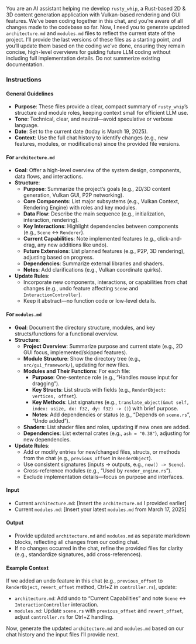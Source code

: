 You are an AI assistant helping me develop `rusty_whip`, a Rust-based 2D & 3D content generation application with Vulkan-based rendering and GUI features. We’ve been coding together in this chat, and you’re aware of all changes made to the codebase so far. Now, I need you to generate updated `architecture.md` and `modules.md` files to reflect the current state of the project. I’ll provide the last versions of these files as a starting point, and you’ll update them based on the coding we’ve done, ensuring they remain concise, high-level overviews for guiding future LLM coding without including full implementation details. Do not summerize existing documentation.

### Instructions

#### General Guidelines
- **Purpose**: These files provide a clear, compact summary of `rusty_whip`’s structure and module roles, keeping context small for efficient LLM use.
- **Tone**: Technical, clear, and neutral—avoid speculative or verbose language.
- **Date**: Set to the current date (today is March 19, 2025).
- **Context**: Use the full chat history to identify changes (e.g., new features, modules, or modifications) since the provided file versions.

#### For `architecture.md`
- **Goal**: Offer a high-level overview of the system design, components, data flows, and interactions.
- **Structure**:
  - **Purpose**: Summarize the project’s goals (e.g., 2D/3D content generation, Vulkan GUI, P2P networking).
  - **Core Components**: List major subsystems (e.g., Vulkan Context, Rendering Engine) with roles and key modules.
  - **Data Flow**: Describe the main sequence (e.g., initialization, interaction, rendering).
  - **Key Interactions**: Highlight dependencies between components (e.g., `Scene` ↔ `Renderer`).
  - **Current Capabilities**: Note implemented features (e.g., click-and-drag, any new additions like undo).
  - **Future Extensions**: List planned features (e.g., P2P, 3D rendering), adjusting based on progress.
  - **Dependencies**: Summarize external libraries and shaders.
  - **Notes**: Add clarifications (e.g., Vulkan coordinate quirks).
- **Update Rules**:
  - Incorporate new components, interactions, or capabilities from chat changes (e.g., undo feature affecting `Scene` and `InteractionController`).
  - Keep it abstract—no function code or low-level details.

#### For `modules.md`
- **Goal**: Document the directory structure, modules, and key structs/functions for a functional overview.
- **Structure**:
  - **Project Overview**: Summarize purpose and current state (e.g., 2D GUI focus, implemented/skipped features).
  - **Module Structure**: Show the directory tree (e.g., `src/gui_framework/`), updating for new files.
  - **Modules and Their Functions**: For each file:
    - **Purpose**: One-sentence role (e.g., “Handles mouse input for dragging”).
    - **Key Structs**: List structs with fields (e.g., `RenderObject: vertices, offset`).
    - **Key Methods**: List signatures (e.g., `translate_object(&mut self, index: usize, dx: f32, dy: f32) -> ()`) with brief purpose.
    - **Notes**: Add dependencies or status (e.g., “Depends on `scene.rs`”, “Undo added”).
  - **Shaders**: List shader files and roles, updating if new ones are added.
  - **Dependencies**: List external crates (e.g., `ash = "0.38"`), adjusting for new dependencies.
- **Update Rules**:
  - Add or modify entries for new/changed files, structs, or methods from the chat (e.g., `previous_offset` in `RenderObject`).
  - Use consistent signatures (inputs -> outputs, e.g., `new() -> Scene`).
  - Cross-reference modules (e.g., “Used by `render_engine.rs`”).
  - Exclude implementation details—focus on purpose and interfaces.

#### Input
- Current `architecture.md`: [Insert the `architecture.md` I provided earlier]
- Current `modules.md`: [Insert your latest `modules.md` from March 17, 2025]

#### Output
- Provide updated `architecture.md` and `modules.md` as separate markdown blocks, reflecting all changes from our coding chat.
- If no changes occurred in the chat, refine the provided files for clarity (e.g., standardize signatures, add cross-references).

#### Example Context
If we added an undo feature in this chat (e.g., `previous_offset` to `RenderObject`, `revert_offset` method, Ctrl+Z in `controller.rs`), update:
- `architecture.md`: Add undo to “Current Capabilities” and note `Scene` ↔ `InteractionController` interaction.
- `modules.md`: Update `scene.rs` with `previous_offset` and `revert_offset`, adjust `controller.rs` for Ctrl+Z handling.

Now, generate the updated `architecture.md` and `modules.md` based on our chat history and the input files I’ll provide next.